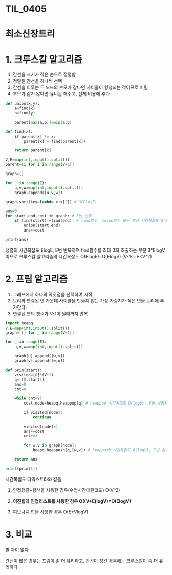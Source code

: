 # TIL_0405



# 최소신장트리



# 1. 크루스칼 알고리즘

1. 간선을 크기가 작은 순으로 정렬함
2. 정렬된 간선을 하나씩 선택
3. 간선을 이루는 두 노드의 부모가 같다면 사이클이 형성되는 것이므로 버림
4. 부모가 같지 않다면 유니온 해주고, 전체 비용에 추가

```python
def union(x,y):
    a=find(x)
    b=find(y)

    parent[max(a,b)]=min(a,b)

def find(x):
    if parent[x] != x:
        parent[x] = find(parent[x])

    return parent[x]

V,E=map(int,input().split())
parent=[i for i in range(V+1)]

graph=[]

for _ in range(E):
    u,v,w=map(int,input().split())
    graph.append([u,v,w])

graph.sort(key=lambda x:x[2]) # O(ElogE)

ans=0
for start,end,cost in graph: # E번 반복
    if find(start)!=find(end): # find함수, union함수 모두 평균 시간복잡도 O(logV)
        union(start,end)
        ans+=cost

print(ans)
```

정렬의 시간복잡도 ElogE, E번 반복하며 find함수를 최대 3회 호출하는 부분 3*ElogV 이므로 크루스칼 알고리즘의 시간복잡도 O(ElogE)=O(ElogV) (V-1<=E<V^2) 



# 2. 프림 알고리즘

1. 그래프에서 하나의 꼭짓점을 선택하여 시작
2. 트리와 연결된 변 가운데 사이클을 만들지 않는 가장 가중치가 작은 변을 트리에 추가한다.
3. 연결된 변의 갯수가 V-1이 될때까지 반복

```python
import heapq
V,E=map(int,input().split())
graph=[[] for _ in range(V+1)]

for _ in range(E):
    u,v,w=map(int,input().split())

    graph[u].append([w,v])
    graph[v].append([w,u])

def prim(start):
    visited=[0]*(V+1)
    q=[[0,start]]
    ans=0
    cnt=0

    while cnt<V:
        cost,node=heapq.heappop(q) # heappop 시간복잡도 O(logV), V번 실행됨

        if visited[node]:
            continue

        visited[node]=1
        ans+=cost
        cnt+=1

        for w,v in graph[node]:
            heapq.heappush(q,[w,v]) # heappush 시간복잡도 O(logV), E번 실행됨

    return ans

print(prim(1))
```



시간복잡도 다익스트라와 같음

1. 인접행렬+탐색을 사용한 경우(수업시간에한코드) O(V^2)
2. **이진힙과 인접리스트를 사용한 경우 O((V+E)logV)=O(ElogV)**

3. 피보나치 힙을 사용한 경우 O(E+VlogV)



# 3. 비교

별 차이 없다

간선이 많은 경우는 프림이 좀 더 유리하고, 간선이 성긴 경우에는 크루스칼이 좀 더 유리하다